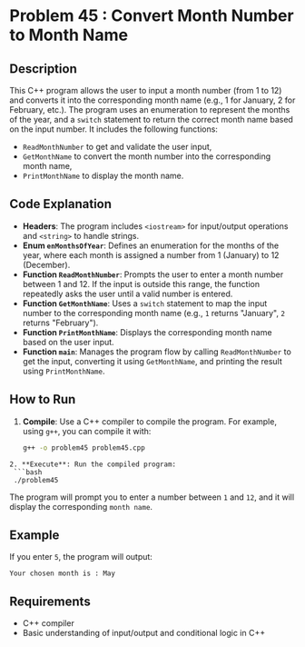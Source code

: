# Problem 45 : Convert Month Number to Month Name

## Description
This C++ program allows the user to input a month number (from 1 to 12) and converts it into the corresponding 
month name (e.g., 1 for January, 2 for February, etc.). The program uses an enumeration to represent the months 
of the year, and a `switch` statement to return the correct month name based on the input number. It includes 
the following functions:
- `ReadMonthNumber` to get and validate the user input,
- `GetMonthName` to convert the month number into the corresponding month name,
- `PrintMonthName` to display the month name.

## Code Explanation

- **Headers**: The program includes `<iostream>` for input/output operations and `<string>` to handle strings.
- **Enum `enMonthsOfYear`**: Defines an enumeration for the months of the year, where each month is assigned a number from 1 (January) to 12 (December).
- **Function `ReadMonthNumber`**: Prompts the user to enter a month number between 1 and 12. If the input is outside this range, the function repeatedly asks the user until a valid number is entered.
- **Function `GetMonthName`**: Uses a `switch` statement to map the input number to the corresponding month name (e.g., `1` returns "January", `2` returns "February").
- **Function `PrintMonthName`**: Displays the corresponding month name based on the user input.
- **Function `main`**: Manages the program flow by calling `ReadMonthNumber` to get the input, converting it using `GetMonthName`, and printing the result using `PrintMonthName`.

## How to Run

1. **Compile**: Use a C++ compiler to compile the program. For example, using `g++`, you can compile it with:
   ```bash
   g++ -o problem45 problem45.cpp
  ```
2. **Execute**: Run the compiled program:
   ```bash
   ./problem45
   ```
The program will prompt you to enter a number between `1` and `12`, and it will display the corresponding `month name`.

## Example

If you enter `5`, the program will output:
```
Your chosen month is : May

```

## Requirements
- C++ compiler
- Basic understanding of input/output and conditional logic in C++


